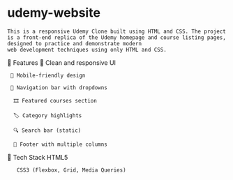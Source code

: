# udemy-website
    This is a responsive Udemy Clone built using HTML and CSS. The project is a front-end replica of the Udemy homepage and course listing pages, designed to practice and demonstrate modern 
    web development techniques using only HTML and CSS.
     
🔧 Features
     🎨 Clean and responsive UI

     📱 Mobile-friendly design

     🧭 Navigation bar with dropdowns

      🎞️ Featured courses section

      🏷️ Category highlights

      🔍 Search bar (static)

      📄 Footer with multiple columns

📁 Tech Stack
       HTML5

       CSS3 (Flexbox, Grid, Media Queries)
